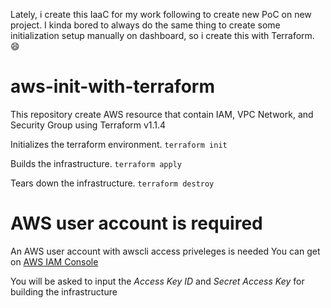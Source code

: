 Lately, i create this IaaC for my work following to create new PoC on new project. I kinda bored to always do the same thing to create some initialization setup manually on dashboard, so i create this with Terraform. :smile:	 

# aws-init-with-terraform

This repository create AWS resource that contain IAM, VPC Network, and Security Group using Terraform v1.1.4

Initializes the terraform environment. `terraform init`

Builds the infrastructure. `terraform apply`

Tears down the infrastructure. `terraform destroy`

# AWS user account is required

An AWS user account with awscli access priveleges is needed You can get on [AWS IAM Console](https://console.aws.amazon.com/iam)

You will be asked to input the _Access Key ID_ and _Secret Access Key_ for building the infrastructure

